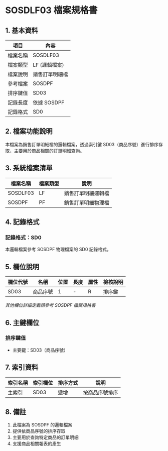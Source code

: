 # SOSDLF03 檔案規格書

## 1. 基本資料

| 項目 | 內容 |
|------|------|
| 檔案名稱 | SOSDLF03 |
| 檔案類型 | LF (邏輯檔案) |
| 檔案說明 | 銷售訂單明細檔 |
| 參考檔案 | SOSDPF |
| 排序鍵值 | SD03 |
| 記錄長度 | 依據 SOSDPF |
| 記錄格式 | SD0 |

## 2. 檔案功能說明

本檔案為銷售訂單明細檔的邏輯檔案，透過索引鍵 SD03（商品序號）進行排序存取，主要用於商品相關的訂單明細查詢。

## 3. 系統檔案清單

| 檔案名稱 | 檔案類型 | 說明 |
|----------|----------|------|
| SOSDLF03 | LF | 銷售訂單明細邏輯檔 |
| SOSDPF | PF | 銷售訂單明細物理檔 |

## 4. 記錄格式

### 記錄格式：SD0

本邏輯檔案參考 SOSDPF 物理檔案的 SD0 記錄格式。

## 5. 欄位說明

| 欄位代號 | 名稱 | 位置 | 長度 | 屬性 | 檢核說明 |
|----------|------|------|------|------|----------|
| SD03 | 商品序號 | 1 | - | R | 排序鍵 |

*其他欄位詳細定義請參考 SOSDPF 檔案規格書*

## 6. 主鍵欄位

### 排序鍵值
- 主要鍵：SD03（商品序號）

## 7. 索引資料

| 索引名稱 | 索引欄位 | 排序方式 | 說明 |
|----------|----------|----------|------|
| 主索引 | SD03 | 遞增 | 按商品序號排序 |

## 8. 備註

1. 此檔案為 SOSDPF 的邏輯檔案
2. 提供依商品序號的排序存取
3. 主要用於查詢特定商品的訂單明細
4. 支援商品相關報表的產生 